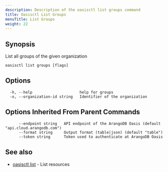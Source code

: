 ```yaml
---
description: Description of the oasisctl list groups command
title: Oasisctl List Groups
menuTitle: List Groups
weight: 22
---
```

## Synopsis
List all groups of the given organization

```
oasisctl list groups [flags]
```

## Options
```
  -h, --help                     help for groups
  -o, --organization-id string   Identifier of the organization
```

## Options Inherited From Parent Commands
```
      --endpoint string   API endpoint of the ArangoDB Oasis (default "api.cloud.arangodb.com")
      --format string     Output format (table|json) (default "table")
      --token string      Token used to authenticate at ArangoDB Oasis
```

## See also
* [oasisctl list](_index.md)	 - List resources

